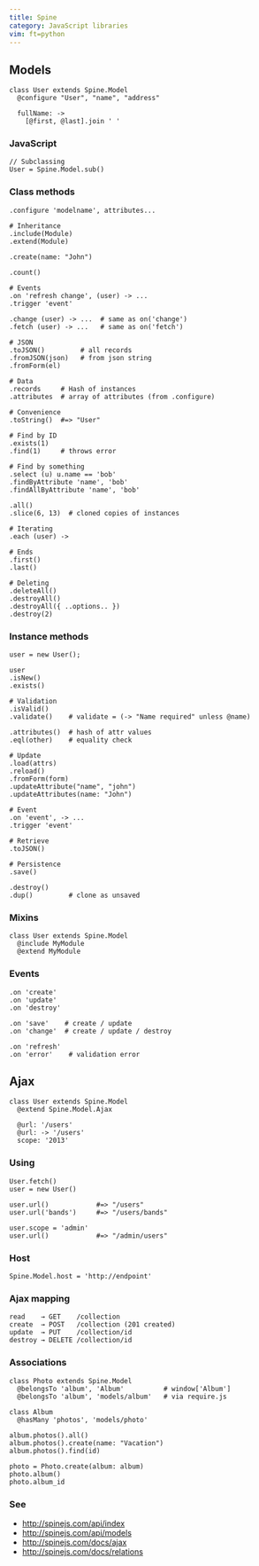```yaml
---
title: Spine
category: JavaScript libraries
vim: ft=python
---
```


## Models

    class User extends Spine.Model
      @configure "User", "name", "address"

      fullName: ->
        [@first, @last].join ' '

### JavaScript

    // Subclassing
    User = Spine.Model.sub()

### Class methods

    .configure 'modelname', attributes...

    # Inheritance
    .include(Module)
    .extend(Module)

    .create(name: "John")

    .count()

    # Events
    .on 'refresh change', (user) -> ...
    .trigger 'event'

    .change (user) -> ...  # same as on('change')
    .fetch (user) -> ...   # same as on('fetch')

    # JSON
    .toJSON()         # all records
    .fromJSON(json)   # from json string
    .fromForm(el)

    # Data
    .records     # Hash of instances
    .attributes  # array of attributes (from .configure)

    # Convenience
    .toString()  #=> "User"

    # Find by ID
    .exists(1)
    .find(1)     # throws error

    # Find by something
    .select (u) u.name == 'bob'
    .findByAttribute 'name', 'bob'
    .findAllByAttribute 'name', 'bob'

    .all()
    .slice(6, 13)  # cloned copies of instances

    # Iterating
    .each (user) ->

    # Ends
    .first()
    .last()

    # Deleting
    .deleteAll()
    .destroyAll()
    .destroyAll({ ..options.. })
    .destroy(2)

### Instance methods

    user = new User();

    user
    .isNew()
    .exists()

    # Validation
    .isValid()
    .validate()    # validate = (-> "Name required" unless @name)

    .attributes()  # hash of attr values
    .eql(other)    # equality check

    # Update
    .load(attrs)
    .reload()
    .fromForm(form)
    .updateAttribute("name", "john")
    .updateAttributes(name: "John")

    # Event
    .on 'event', -> ...
    .trigger 'event'

    # Retrieve
    .toJSON()

    # Persistence
    .save()

    .destroy()
    .dup()         # clone as unsaved

### Mixins

    class User extends Spine.Model
      @include MyModule
      @extend MyModule

### Events

    .on 'create'
    .on 'update'
    .on 'destroy'

    .on 'save'    # create / update
    .on 'change'  # create / update / destroy

    .on 'refresh'
    .on 'error'    # validation error

## Ajax

    class User extends Spine.Model
      @extend Spine.Model.Ajax

      @url: '/users'
      @url: -> '/users'
      scope: '2013'

### Using

    User.fetch()
    user = new User()

    user.url()            #=> "/users"
    user.url('bands')     #=> "/users/bands"

    user.scope = 'admin'
    user.url()            #=> "/admin/users"

### Host

    Spine.Model.host = 'http://endpoint'

### Ajax mapping

    read    → GET    /collection
    create  → POST   /collection (201 created)
    update  → PUT    /collection/id
    destroy → DELETE /collection/id

### Associations

    class Photo extends Spine.Model
      @belongsTo 'album', 'Album'          # window['Album']
      @belongsTo 'album', 'models/album'   # via require.js

    class Album
      @hasMany 'photos', 'models/photo'

    album.photos().all()
    album.photos().create(name: "Vacation")
    album.photos().find(id)

    photo = Photo.create(album: album)
    photo.album()
    photo.album_id

### See

- http://spinejs.com/api/index
- http://spinejs.com/api/models
- http://spinejs.com/docs/ajax
- http://spinejs.com/docs/relations
